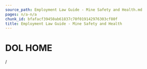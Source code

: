 ```yaml
---
source_path: Employment Law Guide - Mine Safety and Health.md
pages: n/a-n/a
chunk_id: bfafacf39450ab61837c70f019142976303cf80f
title: Employment Law Guide - Mine Safety and Health
---
```

# DOL HOME

/
